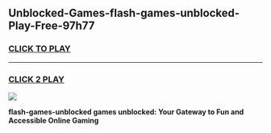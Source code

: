 
## Unblocked-Games-flash-games-unblocked-Play-Free-97h77
<h3>
<a href="https://premium76.site?title=flash-games-unblocked&ref=15A">CLICK TO PLAY</a></h3>
<hr>

<h3>
<a href="https://premium76.site?title=flash-games-unblocked&ref=15A">CLICK 2 PLAY</a>
  
</h3>

<a href="https://premium76.site?title=flash-games-unblocked&ref=15A"><img src="https://clearcache.store/games.png"></a>


**flash-games-unblocked games unblocked: Your Gateway to Fun and Accessible Online Gaming**
